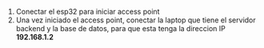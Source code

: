 1. Conectar el esp32 para iniciar access point
2. Una vez iniciado el access point, conectar la laptop que tiene el servidor backend y la base de datos, para que esta tenga la direccion IP **192.168.1.2**